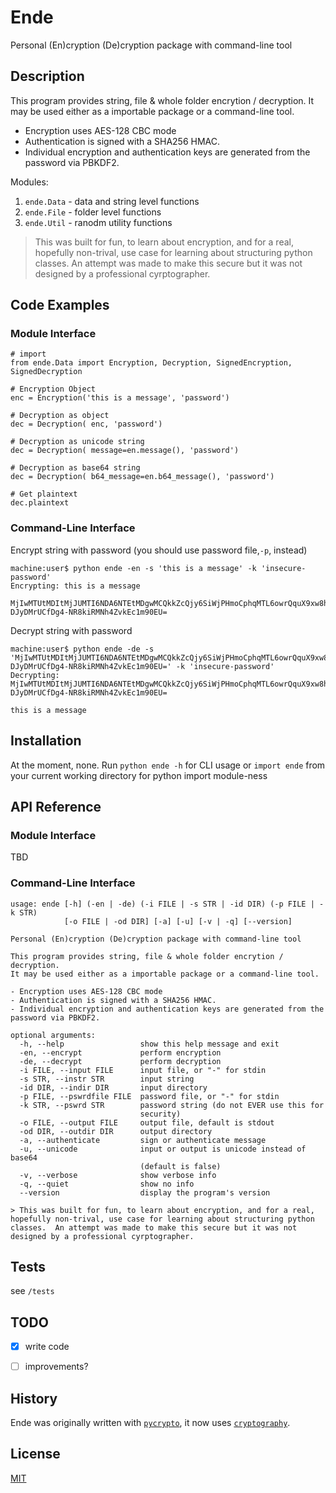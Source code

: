 Ende
====

Personal (En)cryption (De)cryption package with command-line tool

Description
-----------

This program provides string, file & whole folder encrytion / decryption.
It may be used either as a importable package or a command-line tool.

- Encryption uses AES-128 CBC mode
- Authentication is signed with a SHA256 HMAC.
- Individual encryption and authentication keys are generated from the password via PBKDF2.

Modules:

1. `ende.Data` - data and string level functions
2. `ende.File` - folder level functions
3. `ende.Util` - ranodm utility functions

> This was built for fun, to learn about encryption, and for a real, hopefully non-trival, use case for learning about structuring python classes.  An attempt was made to make this secure but it was not designed by a professional cyrptographer.

Code Examples
-------------

### Module Interface

    # import
    from ende.Data import Encryption, Decryption, SignedEncryption, SignedDecryption

    # Encryption Object
    enc = Encryption('this is a message', 'password')

    # Decryption as object
    dec = Decryption( enc, 'password')

    # Decryption as unicode string
    dec = Decryption( message=en.message(), 'password')

    # Decryption as base64 string
    dec = Decryption( b64_message=en.b64_message(), 'password')

    # Get plaintext
    dec.plaintext

### Command-Line Interface

Encrypt string with password (you should use password file,`-p`, instead)

    machine:user$ python ende -en -s 'this is a message' -k 'insecure-password'
    Encrypting: this is a message    
    
    MjIwMTUtMDItMjJUMTI6NDA6NTEtMDgwMCQkkZcQjy6SiWjPHmoCphqMTL6owrQquX9xw8hxFYkUG0_zNrPu-DJyDMrUCfDg4-NR8kiRMNh4ZvkEc1m90EU=

Decrypt string with password

    machine:user$ python ende -de -s 'MjIwMTUtMDItMjJUMTI6NDA6NTEtMDgwMCQkkZcQjy6SiWjPHmoCphqMTL6owrQquX9xw8hxFYkUG0_zNrPu-DJyDMrUCfDg4-NR8kiRMNh4ZvkEc1m90EU=' -k 'insecure-password' 
    Decrypting: MjIwMTUtMDItMjJUMTI6NDA6NTEtMDgwMCQkkZcQjy6SiWjPHmoCphqMTL6owrQquX9xw8hxFYkUG0_zNrPu-DJyDMrUCfDg4-NR8kiRMNh4ZvkEc1m90EU=
    
    this is a message


Installation
------------
At the moment, none.  Run `python ende -h` for CLI usage or `import ende` from your current working directory for python import module-ness


API Reference
-------------

### Module Interface

TBD

### Command-Line Interface

    usage: ende [-h] (-en | -de) (-i FILE | -s STR | -id DIR) (-p FILE | -k STR)
                [-o FILE | -od DIR] [-a] [-u] [-v | -q] [--version]

    Personal (En)cryption (De)cryption package with command-line tool

    This program provides string, file & whole folder encrytion / decryption.
    It may be used either as a importable package or a command-line tool.

    - Encryption uses AES-128 CBC mode
    - Authentication is signed with a SHA256 HMAC.
    - Individual encryption and authentication keys are generated from the password via PBKDF2.

    optional arguments:
      -h, --help                 show this help message and exit
      -en, --encrypt             perform encryption
      -de, --decrypt             perform decryption
      -i FILE, --input FILE      input file, or "-" for stdin
      -s STR, --instr STR        input string
      -id DIR, --indir DIR       input directory
      -p FILE, --pswrdfile FILE  password file, or "-" for stdin
      -k STR, --pswrd STR        password string (do not EVER use this for
                                 security)
      -o FILE, --output FILE     output file, default is stdout
      -od DIR, --outdir DIR      output directory
      -a, --authenticate         sign or authenticate message
      -u, --unicode              input or output is unicode instead of base64
                                 (default is false)
      -v, --verbose              show verbose info
      -q, --quiet                show no info
      --version                  display the program's version

    > This was built for fun, to learn about encryption, and for a real, hopefully non-trival, use case for learning about structuring python classes.  An attempt was made to make this secure but it was not designed by a professional cyrptographer.

Tests
-----
see `/tests`


TODO
----
- [x] write code
- [ ] improvements?


History
-------
Ende was originally written with [`pycrypto`](https://www.dlitz.net/software/pycrypto/), it now uses [`cryptography`](https://cryptography.io/).


License
-------
[MIT](https://github.com/tmthydvnprt/ende/blob/master/LICENSE)
